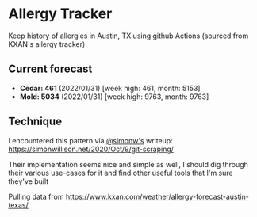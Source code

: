 # Allergy Tracker

Keep history of allergies in Austin, TX using github Actions (sourced from KXAN's allergy tracker)

## Current forecast
<!-- INJECT FORECAST -->
- **Cedar: 461** (2022/01/31)  [week high: 461, month: 5153]
- **Mold: 5034** (2022/01/31)  [week high: 9763, month: 9763]
<!-- END INJECT FORECAST -->

## Technique

I encountered this pattern via [@simonw's](https://github.com/simonw) writeup: https://simonwillison.net/2020/Oct/9/git-scraping/

Their implementation seems nice and simple as well, I should dig through their various use-cases for it and find other useful tools that I'm sure they've built

Pulling data from https://www.kxan.com/weather/allergy-forecast-austin-texas/
